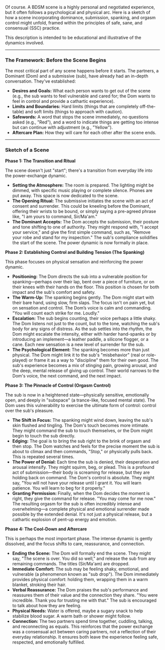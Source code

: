 

Of course. A BDSM scene is a highly personal and negotiated experience, but it often follows a psychological and physical arc. Here is a sketch of how a scene incorporating dominance, submission, spanking, and orgasm control might unfold, framed within the principles of safe, sane, and consensual (SSC) practice.

This description is intended to be educational and illustrative of the dynamics involved.

***

### The Framework: Before the Scene Begins

The most critical part of any scene happens before it starts. The partners, a Dominant (Dom) and a submissive (sub), have already had an in-depth conversation. They've established:
*   **Desires and Goals:** What each person wants to get out of the scene (e.g., the sub wants to feel vulnerable and cared for; the Dom wants to feel in control and provide a cathartic experience).
*   **Limits and Boundaries:** Hard limits (things that are completely off-the-table) and soft limits (things to approach with caution).
*   **Safewords:** A word that stops the scene immediately, no questions asked (e.g., "Red"), and a word to indicate things are getting too intense but can continue with adjustment (e.g., "Yellow").
*   **Aftercare Plan:** How they will care for each other after the scene ends.

---

### Sketch of a Scene

**Phase 1: The Transition and Ritual**

The scene doesn't just "start"; there's a transition from everyday life into the power-exchange dynamic.

*   **Setting the Atmosphere:** The room is prepared. The lighting might be dimmed, with specific music playing or complete silence. Phones are put away. This space is now dedicated to the scene.
*   **The Opening Ritual:** The submissive initiates the scene with an act of consent and surrender. This could be kneeling before the Dominant, offering their wrists to be bound, or simply saying a pre-agreed phrase like, "I am yours to command, Sir/Ma'am."
*   **The Dominant Accepts:** The Dom accepts the submission, their posture and tone shifting to one of authority. They might respond with, "I accept your service," and give the first simple command, such as, "Remove your robe and stand for my inspection." The sub's compliance solidifies the start of the scene. The power dynamic is now formally in place.

**Phase 2: Establishing Control and Building Tension (The Spanking)**

This phase focuses on physical sensation and reinforcing the power dynamic.

*   **Positioning:** The Dom directs the sub into a vulnerable position for spanking—perhaps over their lap, bent over a piece of furniture, or on their knees with their hands on the floor. This position is chosen for both impact and the sub's comfort and safety.
*   **The Warm-Up:** The spanking begins gently. The Dom might start with their bare hand, using slow, firm slaps. The focus isn't on pain yet, but on sensation and control. The Dom’s voice is calm and commanding. "You will count each strike for me. Loudly."
*   **Escalation:** The sub begins counting, their voice perhaps a little shaky. The Dom listens not just to the count, but to the tone, watching the sub's body for any signs of distress. As the sub settles into the rhythm, the Dom might escalate the intensity, either with harder hand-spanks or by introducing an implement—a leather paddle, a silicone flogger, or a cane. Each new sensation is a new level of surrender for the sub.
*   **The Psychological Element:** The spanking becomes more than just physical. The Dom might link it to the sub's "misbehavior" (real or role-played) or frame it as a way to "discipline" them for their own good. The sub's experience becomes a mix of stinging pain, growing arousal, and the deep, mental release of giving up control. Their world narrows to the Dom's voice, the next command, and the next impact.

**Phase 3: The Pinnacle of Control (Orgasm Control)**

The sub is now in a heightened state—physically sensitive, emotionally open, and deeply in "subspace" (a trance-like, focused mental state). The Dom uses this vulnerability to exercise the ultimate form of control: control over the sub's pleasure.

*   **The Shift in Focus:** The spanking might wind down, leaving the sub's skin flushed and tingling. The Dom's touch becomes more intimate. They might command the sub to touch themselves, or the Dom might begin to touch the sub directly.
*   **Edging:** The goal is to bring the sub right to the brink of orgasm and then stop. The Dom watches and feels for the precise moment the sub is about to climax and then commands, "Stop," or physically pulls back. This is repeated several times.
*   **The Power of Denial:** Each time the sub is denied, their desperation and arousal intensify. They might squirm, beg, or plead. This is a profound act of submission—their body is screaming for release, but they are holding back on command. The Dom's control is absolute. They might say, "You will not have your release until I grant it. You will learn patience. You will learn to beg for it properly."
*   **Granting Permission:** Finally, when the Dom decides the moment is right, they give the command for release. "You may come for me now." The resulting orgasm for the sub is often incredibly intense and overwhelming—a complete physical and emotional surrender made possible by the extended denial. It's not just a physical release, but a cathartic explosion of pent-up energy and emotion.

**Phase 4: The Cool-Down and Aftercare**

This is perhaps the most important phase. The intense dynamic is gently dissolved, and the focus shifts to care, reassurance, and connection.

*   **Ending the Scene:** The Dom will formally end the scene. They might say, "The scene is over. You did so well," and release the sub from any remaining commands. The titles (Sir/Ma'am) are dropped.
*   **Immediate Comfort:** The sub may be feeling shaky, emotional, and vulnerable (a phenomenon known as "sub drop"). The Dom immediately provides physical comfort: holding them, wrapping them in a warm blanket, stroking their hair.
*   **Verbal Reassurance:** The Dom praises the sub's performance and reassures them of their value and the connection they share. "You were incredible. Thank you for trusting me with that." The sub is encouraged to talk about how they are feeling.
*   **Physical Needs:** Water is offered, maybe a sugary snack to help stabilize blood sugar. A warm bath or shower might follow.
*   **Connection:** The two partners spend time together, cuddling, talking, and reconnecting as equals. This reinforces that the power exchange was a consensual act between caring partners, not a reflection of their everyday relationship. It ensures both leave the experience feeling safe, respected, and emotionally fulfilled.
